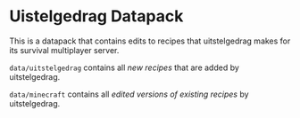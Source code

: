 # Uistelgedrag Datapack

This is a datapack that contains edits to recipes that uitstelgedrag makes
for its survival multiplayer server.

`data/uitstelgedrag` contains all _new recipes_ that are added by uitstelgedrag.

`data/minecraft` contains all _edited versions of existing recipes_ by uitstelgedrag.
